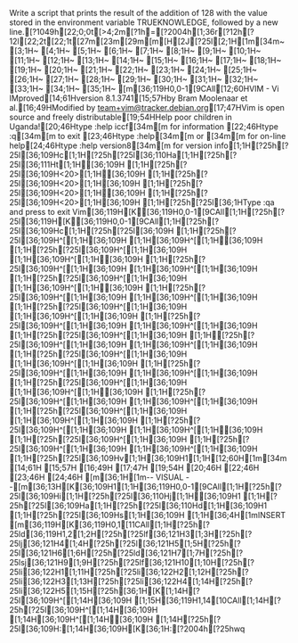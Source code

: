 Write a script that prints the result of the addition of 128 with the value stored in the environment variable TRUEKNOWLEDGE, followed by a new line.[?1049h[22;0;0t[>4;2m[?1h=[?2004h[1;36r[?12h[?12l[22;2t[22;1t[27m[23m[29m[m[H[2J[?25l[2;1H[1m[34m~                                                                                                                                       [3;1H~                                                                                                                                       [4;1H~                                                                                                                                       [5;1H~                                                                                                                                       [6;1H~                                                                                                                                       [7;1H~                                                                                                                                       [8;1H~                                                                                                                                       [9;1H~                                                                                                                                       [10;1H~                                                                                                                                       [11;1H~                                                                                                                                       [12;1H~                                                                                                                                       [13;1H~                                                                                                                                       [14;1H~                                                                                                                                       [15;1H~                                                                                                                                       [16;1H~                                                                                                                                       [17;1H~                                                                                                                                       [18;1H~                                                                                                                                       [19;1H~                                                                                                                                       [20;1H~                                                                                                                                       [21;1H~                                                                                                                                       [22;1H~                                                                                                                                       [23;1H~                                                                                                                                       [24;1H~                                                                                                                                       [25;1H~                                                                                                                                       [26;1H~                                                                                                                                       [27;1H~                                                                                                                                       [28;1H~                                                                                                                                       [29;1H~                                                                                                                                       [30;1H~                                                                                                                                       [31;1H~                                                                                                                                       [32;1H~                                                                                                                                       [33;1H~                                                                                                                                       [34;1H~                                                                                                                                       [35;1H~                                                                                                                                       [m[36;119H0,0-1[9CAll[12;60HVIM - Vi IMproved[14;61Hversion 8.1.3741[15;57Hby Bram Moolenaar et al.[16;49HModified by team+vim@tracker.debian.org[17;47HVim is open source and freely distributable[19;54HHelp poor children in Uganda![20;46Htype  :help iccf[34m<Enter>[m       for information [22;46Htype  :q[34m<Enter>[m               to exit         [23;46Htype  :help[34m<Enter>[m  or  [34m<F1>[m  for on-line help[24;46Htype  :help version8[34m<Enter>[m   for version info[1;1H[?25h[?25l[36;109Hc[1;1H[?25h[?25l[36;110Ha[1;1H[?25h[?25l[36;111Ht[1;1H[36;109H   [1;1H[?25h[?25l[36;109H<20>[1;1H[36;109H    [1;1H[?25h[?25l[36;109H<20>[1;1H[36;109H    [1;1H[?25h[?25l[36;109H<20>[1;1H[36;109H    [1;1H[?25h[?25l[36;109H<20>[1;1H[36;109H    [1;1H[?25h[?25l[36;1HType  :qa  and press <Enter> to exit Vim[36;119H[K[36;119H0,0-1[9CAll[1;1H[?25h[?25l[36;119H[K[36;119H0,0-1[9CAll[1;1H[?25h[?25l[36;109Hc[1;1H[?25h[?25l[36;109H [1;1H[?25h[?25l[36;109H^[[1;1H[36;109H  [1;1H[36;109H^[[1;1H[36;109H  [1;1H[?25h[?25l[36;109H^[[1;1H[36;109H  [1;1H[36;109H^[[1;1H[36;109H  [1;1H[?25h[?25l[36;109H^[[1;1H[36;109H  [1;1H[36;109H^[[1;1H[36;109H  [1;1H[?25h[?25l[36;109H^[[1;1H[36;109H  [1;1H[36;109H^[[1;1H[36;109H  [1;1H[?25h[?25l[36;109H^[[1;1H[36;109H  [1;1H[36;109H^[[1;1H[36;109H  [1;1H[?25h[?25l[36;109H^[[1;1H[36;109H  [1;1H[36;109H^[[1;1H[36;109H  [1;1H[?25h[?25l[36;109H^[[1;1H[36;109H  [1;1H[36;109H^[[1;1H[36;109H  [1;1H[?25h[?25l[36;109H^[[1;1H[36;109H  [1;1H[?25h[?25l[36;109H^[[1;1H[36;109H  [1;1H[36;109H^[[1;1H[36;109H  [1;1H[?25h[?25l[36;109H^[[1;1H[36;109H  [1;1H[36;109H^[[1;1H[36;109H  [1;1H[?25h[?25l[36;109H^[[1;1H[36;109H  [1;1H[36;109H^[[1;1H[36;109H  [1;1H[?25h[?25l[36;109H^[[1;1H[36;109H  [1;1H[36;109H^[[1;1H[36;109H  [1;1H[?25h[?25l[36;109H^[[1;1H[36;109H  [1;1H[36;109H^[[1;1H[36;109H  [1;1H[?25h[?25l[36;109H^[[1;1H[36;109H  [1;1H[36;109H^[[1;1H[36;109H  [1;1H[?25h[?25l[36;109H^[[1;1H[36;109H  [1;1H[36;109H^[[1;1H[36;109H  [1;1H[?25h[?25l[36;109H^[[1;1H[36;109H  [1;1H[?25h[?25l[36;109H^[[1;1H[36;109H  [1;1H[36;109H^[[1;1H[36;109H  [1;1H[?25h[?25l[36;109Hv[1;1H[36;109H1[1;1H[12;60H[1m[34m                 [14;61H                [15;57H                        [16;49H                                       [17;47H                                           [19;54H                             [20;46H                                              [22;46H                                              [23;46H                                              [24;46H                                              [m[36;1H[1m-- VISUAL --[m[36;13H[K[36;109H1[1;1H[36;119H0,0-1[9CAll[1;1H[?25h[?25l[36;109Hi[1;1H[?25h[?25l[36;110Hj[1;1H[36;109H1 [1;1H[?25h[?25l[36;109Ha[1;1H[?25h[?25l[36;110Hd[1;1H[36;109H1 [1;1H[?25h[?25l[36;109Hs[1;1H[36;109H [1;1H[36;4H[1mINSERT [m[36;119H[K[36;119H0,1[11CAll[1;1H[?25h[?25ld[36;119H1,2[1;2H[?25h[?25lf[36;121H3[1;3H[?25h[?25lj[36;121H4[1;4H[?25h[?25l[36;121H5[1;5H[?25h[?25l[36;121H6[1;6H[?25h[?25ld[36;121H7[1;7H[?25h[?25lsj[36;121H9[1;9H[?25h[?25lf[36;121H10[1;10H[?25h[?25li[36;122H1[1;11H[?25h[?25li[36;122H2[1;12H[?25h[?25li[36;122H3[1;13H[?25h[?25li[36;122H4[1;14H[?25h[?25li[36;122H5[1;15H[?25h[36;1H[K[1;14H[?25l[36;109H^[[1;14H[36;109H  [1;15H[36;119H1,14[10CAll[1;14H[?25h[?25l[36;109H^[[1;14H[36;109H  [1;14H[36;109H^[[1;14H[36;109H  [1;14H[?25h[?25l[36;109H:[1;14H[36;109H[K[36;1H:[?2004h[?25hwq

